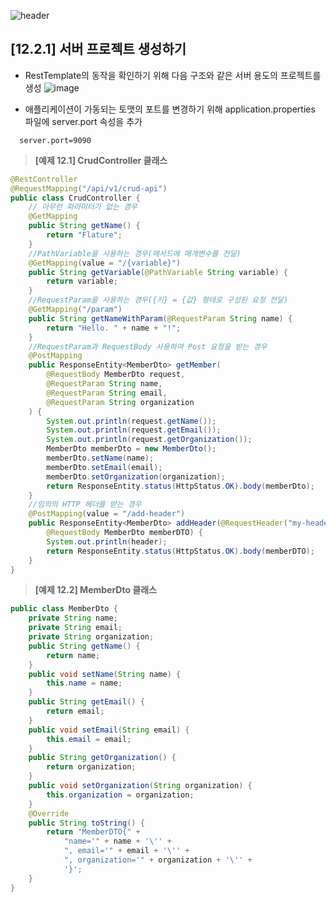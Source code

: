 ![header](https://capsule-render.vercel.app/api?type=wave&color=C3E5AE&height=200&section=header&text=Spring&nbsp;Boot&nbsp;Study&fontSize=50&fontColor=000000)

## [12.2.1] 서버 프로젝트 생성하기

* RestTemplate의 동작을 확인하기 위해 다음 구조와 같은 서버 용도의 프로젝트를 생성
![image](https://user-images.githubusercontent.com/78422940/232401121-74673b31-b1fb-46c6-96bd-56f90022cced.png)  

* 애플리케이션이 가동되는 토맷의 포트를 변경하기 위해 application.properties 파일에 server.port 속성을 추가
```
  server.port=9090
```

> **[예제 12.1] CrudController 클래스**
```java
@RestController
@RequestMapping("/api/v1/crud-api")
public class CrudController {
    // 아무런 파라미터가 없는 경우
    @GetMapping
    public String getName() {
        return "Flature";
    }
    //PathVariable을 사용하는 경우(메서드에 매개변수를 전달)
    @GetMapping(value = "/{variable}")
    public String getVariable(@PathVariable String variable) {
        return variable;
    }
    //RequestParam을 사용하는 경우({키} = {값} 형태로 구성된 요청 전달)
    @GetMapping("/param")
    public String getNameWithParam(@RequestParam String name) {
        return "Hello. " + name + "!";
    }
    //RequestParam과 RequestBody 사용하여 Post 요청을 받는 경우
    @PostMapping
    public ResponseEntity<MemberDto> getMember(
        @RequestBody MemberDto request,
        @RequestParam String name,
        @RequestParam String email,
        @RequestParam String organization
    ) {
        System.out.println(request.getName());
        System.out.println(request.getEmail());
        System.out.println(request.getOrganization());
        MemberDto memberDto = new MemberDto();
        memberDto.setName(name);
        memberDto.setEmail(email);
        memberDto.setOrganization(organization);
        return ResponseEntity.status(HttpStatus.OK).body(memberDto);
    }
    //임의의 HTTP 헤더를 받는 경우
    @PostMapping(value = "/add-header")
    public ResponseEntity<MemberDto> addHeader(@RequestHeader("my-header") String header,
        @RequestBody MemberDto memberDTO) {
        System.out.println(header);
        return ResponseEntity.status(HttpStatus.OK).body(memberDTO);
    }
}
```
> **[예제 12.2] MemberDto 클래스**
```java
public class MemberDto {
    private String name;
    private String email;
    private String organization;
    public String getName() {
        return name;
    }
    public void setName(String name) {
        this.name = name;
    }
    public String getEmail() {
        return email;
    }
    public void setEmail(String email) {
        this.email = email;
    }
    public String getOrganization() {
        return organization;
    }
    public void setOrganization(String organization) {
        this.organization = organization;
    }
    @Override
    public String toString() {
        return "MemberDTO{" +
            "name='" + name + '\'' +
            ", email='" + email + '\'' +
            ", organization='" + organization + '\'' +
            '}';
    }
}
```
